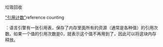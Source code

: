 垃圾回收

["引用计数"](https://en.wikipedia.org/wiki/Reference_counting)reference counting

：语言引擎有一张引用表，保存了内存里面所有的资源（通常是各种值）的引用次数。如果一个值的引用次数是0，就表示这个值不再用到了，因此可以将这块内存释放。

